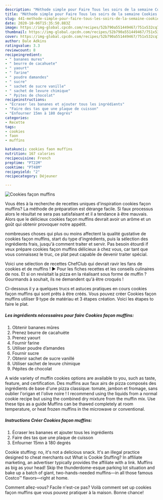 ```yaml
---
description: "Méthode simple pour Faire Tous les soirs de la semaine Cookies façon muffins"
title: "Méthode simple pour Faire Tous les soirs de la semaine Cookies façon muffins"
slug: 441-methode-simple-pour-faire-tous-les-soirs-de-la-semaine-cookies-facon-muffins
date: 2020-10-06T15:35:50.883Z
image: https://img-global.cpcdn.com/recipes/52b790a551449467/751x532cq70/cookies-facon-muffins-photo-principale-de-la-recette.jpg
thumbnail: https://img-global.cpcdn.com/recipes/52b790a551449467/751x532cq70/cookies-facon-muffins-photo-principale-de-la-recette.jpg
cover: https://img-global.cpcdn.com/recipes/52b790a551449467/751x532cq70/cookies-facon-muffins-photo-principale-de-la-recette.jpg
author: Dale Adkins
ratingvalue: 3.3
reviewcount: 8
recipeingredient:
- " bananes mures"
- " beurre de cacahuete"
- " yaourt"
- " farine"
- " poudre damandes"
- " sucre"
- " sachet de sucre vanille"
- " sachet de levure chimique"
- " Ppites de chocolat"
recipeinstructions:
- "Écraser les bananes et ajouter tous les ingrédients"
- "Faire des tas que une plaque de cuisson"
- "Enfourner 15mn à 180 degrés"
categories:
- Recette
tags:
- cookies
- faon
- muffins

katakunci: cookies faon muffins 
nutrition: 167 calories
recipecuisine: French
preptime: "PT22M"
cooktime: "PT48M"
recipeyield: "2"
recipecategory: Déjeuner

---
```



![Cookies façon muffins](https://img-global.cpcdn.com/recipes/52b790a551449467/751x532cq70/cookies-facon-muffins-photo-principale-de-la-recette.jpg)

Vous êtes à la recherche de recettes uniques d'inspiration cookies façon muffins? La méthode de préparation est dérange facile. Si faux processus alors le résultat ne sera pas satisfaisant et il a tendance à être mauvais. Alors que le délicieux cookies façon muffins devrait avoir un arôme et un goût qui obtenir provoquer notre appétit.

nombreuses choses qui plus ou moins affectent la qualité gustative de cookies façon muffins, start du type d'ingrédients, puis la sélection des ingrédients frais, jusqu'à comment traiter et servir. Pas besoin étourdi if veux prépare cookies façon muffins délicieux à chez vous, car tant que vous connaissez le truc, ce plat peut capable de devenir traiter spécial.

Voici une sélection de recettes ChefClub qui devrait ravir les fans de cookies et de muffins ! ► Pour les fiches recettes et les conseils culinaires de nos. Et si on revisitait la pizza en la réalisant sous forme de muffin ? Gourmands à souhait, ils ne demandent qu&#39;à être croqués !


Ci-dessous il y a quelques trucs et astuces pratiques en cours cookies façon muffins qui sont prêts à être créés. Vous pouvez créer Cookies façon muffins utiliser 9 type de matériau et 3 étapes création. Voici les étapes to faire le plat.

<!--inarticleads1-->

##### Les ingrédients nécessaires pour faire Cookies façon muffins:

1. Obtenir  bananes mûres
1. Prenez  beurre de cacahuète
1. Prenez  yaourt
1. Fournir  farine
1. Utiliser  poudre d’amandes
1. Fournir  sucre
1. Obtenir  sachet de sucre vanillé
1. Utiliser  sachet de levure chimique
1.   Pépites de chocolat


A wide variety of muffin cookies options are available to you, such as taste, feature, and certification. Des muffins aux faux airs de pizza composés des ingrédients de base d&#39;une pizza classique: tomate, jambon et fromage, sans oublier l&#39;origan et l&#39;olive noire ! I recommend using the liquids from a normal cookie recipe but using the combined dry mixture from the muffin mix. Use these tips as a guide Muffins can be thawed completely at room temperature, or heat frozen muffins in the microwave or conventional. 

<!--inarticleads2-->

##### Instructions Créer Cookies façon muffins:

1. Écraser les bananes et ajouter tous les ingrédients
1. Faire des tas que une plaque de cuisson
1. Enfourner 15mn à 180 degrés


Cookie stuffing: no, it&#39;s not a delicious snack. It&#39;s an illegal practice designed to cheat merchants out What is Cookie Stuffing? In affiliate marketing, an advertiser typically provides the affiliate with a link. Muffins as big as your head! Skip the thunderdome-esque parking lot situation and bake up a batch of giant, two-hands-needed muffins—in all those famous Costco™ flavors—right at home. 


Comment allez-vous? Facile n'est-ce pas? Voilà comment set up cookies façon muffins que vous pouvez pratiquer à la maison. Bonne chance!
